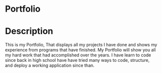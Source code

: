 # Portfolio

# Description

This is my Portfolio, That displays all my projects I have done and shows my experience from programs that have finished. My Portfolio will show you all my hard work that had accomplished over the years. I have learn to code since back in high school have have tried many ways to code, structure, and deploy a working application since than. 



